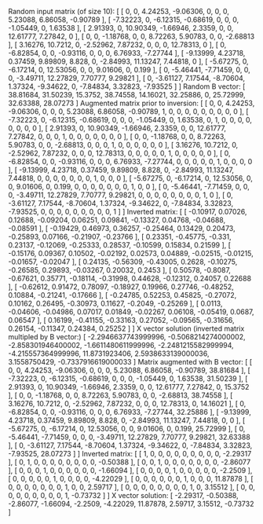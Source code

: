 Random input matrix (of size 10): [
  [
          0,        0,
    4.24253, -9.06306,
          0,        0,
          0,  5.23088,
    6.86058, -0.90789
  ],
  [
    -7.32223,        0,
    -6.12315, -0.68619,
           0,        0,
           0, -1.05449,
           0,  1.63538
  ],
  [
     2.91393,        0,
    10.90349, -1.66946,
      2.3359,        0,
           0, 12.61777,
     7.27842,        0
  ],
  [
           0,        0,
    -1.18768,        0,
           0,  8.72263,
     5.90783,        0,
           0, -2.68813
  ],
  [
     3.16276,  10.7212,
           0, -2.52962,
     7.87232,        0,
           0,        0,
    12.78313,        0
  ],
  [
           0, -6.82854,
           0,        0,
    -0.93116,        0,
           0,        0,
     6.76933, -7.27744
  ],
  [
    -9.13999,  4.23718,
     0.37459,  9.89809,
       8.828,        0,
    -2.84993, 11.13247,
     7.44818,        0
  ],
  [
    -5.67275,       0,
    -6.17214,       0,
    12.53056,       0,
           0, 9.01606,
           0,   0.199
  ],
  [
           0, -5.46441,
    -7.71459,        0,
           0,        0,
    -3.49711, 12.27829,
     7.70777,  9.29821
  ],
  [
          0, -3.61127,
    7.17544, -8.70604,
    1.37324, -9.34622,
          0, -7.84834,
    3.32823, -7.93525
  ]
]
Random B vector: [
  38.81684, 31.50239,
   15.3752, 38.74558,
  14.16021, 32.25886,
         0, 25.72999,
  32.63388, 28.07273
]
Augmented matrix prior to inversion: [
  [
           0,       0, 4.24253,
    -9.06306,       0,       0,
           0, 5.23088, 6.86058,
    -0.90789,       1,       0,
           0,       0,       0,
           0,       0,       0,
           0,       0
  ],
  [
    -7.32223,        0, -6.12315,
    -0.68619,        0,        0,
           0, -1.05449,        0,
     1.63538,        0,        1,
           0,        0,        0,
           0,        0,        0,
           0,        0
  ],
  [
     2.91393,        0, 10.90349,
    -1.66946,   2.3359,        0,
           0, 12.61777,  7.27842,
           0,        0,        0,
           1,        0,        0,
           0,        0,        0,
           0,        0
  ],
  [
           0, 0, -1.18768,
           0, 0,  8.72263,
     5.90783, 0,        0,
    -2.68813, 0,        0,
           0, 1,        0,
           0, 0,        0,
           0, 0
  ],
  [
     3.16276, 10.7212,        0,
    -2.52962, 7.87232,        0,
           0,       0, 12.78313,
           0,       0,        0,
           0,       0,        1,
           0,       0,        0,
           0,       0
  ],
  [
           0, -6.82854,       0,
           0, -0.93116,       0,
           0,        0, 6.76933,
    -7.27744,        0,       0,
           0,        0,       0,
           1,        0,       0,
           0,        0
  ],
  [
    -9.13999,  4.23718, 0.37459,
     9.89809,    8.828,       0,
    -2.84993, 11.13247, 7.44818,
           0,        0,       0,
           0,        0,       0,
           0,        1,       0,
           0,        0
  ],
  [
    -5.67275,        0, -6.17214,
           0, 12.53056,        0,
           0,  9.01606,        0,
       0.199,        0,        0,
           0,        0,        0,
           0,        0,        1,
           0,        0
  ],
  [
           0, -5.46441, -7.71459,
           0,        0,        0,
    -3.49711, 12.27829,  7.70777,
     9.29821,        0,        0,
           0,        0,        0,
           0,        0,        0,
           1,        0
  ],
  [
           0, -3.61127,  7.17544,
    -8.70604,  1.37324, -9.34622,
           0, -7.84834,  3.32823,
    -7.93525,        0,        0,
           0,        0,        0,
           0,        0,        0,
           0,        1
  ]
]
Inverted matrix: [
  [
    -0.10917,  0.07026,
     0.12688, -0.09204,
     0.06251,  0.09841,
    -0.13327,  0.04768,
    -0.04688, -0.08591
  ],
  [
    -0.19429,  0.46973,
     0.36257, -0.25464,
     0.13429,  0.20473,
    -0.25893,  0.07166,
    -0.21907, -0.23766
  ],
  [
     0.23351, -0.45775,
      -0.331,  0.23137,
    -0.12069, -0.25333,
     0.28537, -0.10599,
     0.15834,  0.21599
  ],
  [
    -0.15176,  0.09367,
     0.10502, -0.02192,
     0.02573,  0.04889,
    -0.02515, -0.01215,
    -0.01657, -0.02047
  ],
  [
     0.24135, -0.56309,
    -0.43005,   0.2628,
    -0.10275, -0.26585,
     0.29893, -0.03267,
     0.20032,   0.2453
  ],
  [
     0.50578,  -0.8087,
    -0.67621,  0.35771,
    -0.18114, -0.31998,
     0.44628, -0.12312,
     0.24057,  0.22688
  ],
  [
    -0.62612,  0.91472,
     0.78097, -0.18927,
     0.19966,  0.27746,
    -0.48252,  0.10884,
    -0.21241, -0.17666
  ],
  [
    -0.24785,  0.52253,
     0.45825, -0.27072,
     0.10162,  0.26495,
    -0.30973,  0.11627,
     -0.2049, -0.25269
  ],
  [
      0.0113, -0.04606,
    -0.04986,  0.07017,
     0.01849, -0.02267,
     0.06108, -0.05419,
      0.0687,  0.06547
  ],
  [
     0.16199, -0.41155,
    -0.33163,  0.27052,
    -0.09565, -0.31656,
     0.26154, -0.11347,
     0.24384,  0.25252
  ]
]
X vector solution (inverted matrix multipled by B vector:)
 [
  -2.2946637743999996,
  -0.5068214274000002,
  -2.858301946400002,
  -1.6611480611999996,
  -2.2481215582999994,
  -4.215557364999996,
  11.8731923406,
  2.5938633139000036,
  3.1558750429,
  -0.7337916619000033
]
Matrix augmented with B vector: [
  [
           0,        0,
     4.24253, -9.06306,
           0,        0,
           0,  5.23088,
     6.86058, -0.90789,
    38.81684
  ],
  [
    -7.32223,        0,
    -6.12315, -0.68619,
           0,        0,
           0, -1.05449,
           0,  1.63538,
    31.50239
  ],
  [
     2.91393,        0,
    10.90349, -1.66946,
      2.3359,        0,
           0, 12.61777,
     7.27842,        0,
     15.3752
  ],
  [
           0,        0,
    -1.18768,        0,
           0,  8.72263,
     5.90783,        0,
           0, -2.68813,
    38.74558
  ],
  [
     3.16276,  10.7212,
           0, -2.52962,
     7.87232,        0,
           0,        0,
    12.78313,        0,
    14.16021
  ],
  [
           0, -6.82854,
           0,        0,
    -0.93116,        0,
           0,        0,
     6.76933, -7.27744,
    32.25886
  ],
  [
    -9.13999,  4.23718,
     0.37459,  9.89809,
       8.828,        0,
    -2.84993, 11.13247,
     7.44818,        0,
           0
  ],
  [
    -5.67275,       0,
    -6.17214,       0,
    12.53056,       0,
           0, 9.01606,
           0,   0.199,
    25.72999
  ],
  [
           0, -5.46441,
    -7.71459,        0,
           0,        0,
    -3.49711, 12.27829,
     7.70777,  9.29821,
    32.63388
  ],
  [
           0, -3.61127,
     7.17544, -8.70604,
     1.37324, -9.34622,
           0, -7.84834,
     3.32823, -7.93525,
    28.07273
  ]
]
Inverted matrix: [
  [ 1, 0, 0, 0, 0, 0, 0, 0, 0, 0, -2.29317 ],
  [ 0, 1, 0, 0, 0, 0, 0, 0, 0, 0, -0.50388 ],
  [ 0, 0, 1, 0, 0, 0, 0, 0, 0, 0, -2.86077 ],
  [ 0, 0, 0, 1, 0, 0, 0, 0, 0, 0, -1.66094 ],
  [ 0, 0, 0, 0, 1, 0, 0, 0, 0, 0, -2.2509 ],
  [ 0, 0, 0, 0, 0, 1, 0, 0, 0, 0, -4.22029 ],
  [ 0, 0, 0, 0, 0, 0, 1, 0, 0, 0, 11.87878 ],
  [ 0, 0, 0, 0, 0, 0, 0, 1, 0, 0, 2.59717 ],
  [ 0, 0, 0, 0, 0, 0, 0, 0, 1, 0, 3.15512 ],
  [ 0, 0, 0, 0, 0, 0, 0, 0, 0, 1, -0.73732 ]
]
X vector solution: [
  -2.29317, -0.50388,
  -2.86077, -1.66094,
   -2.2509, -4.22029,
  11.87878,  2.59717,
   3.15512, -0.73732
]
